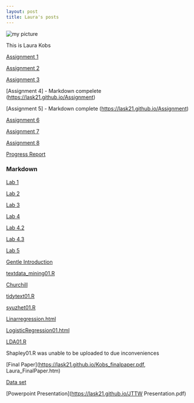 ```yaml
---
layout: post
title: Laura's posts
---
```


![my picture](IMG_0515.JPG)

This is Laura Kobs

[Assignment 1](https://lask21.github.io/Assignment1.htm)

[Assignment 2](https://lask21.github.io/Assignment2.htm)

[Assignment 3](https://lask21.github.io/Assignment3.htm)

[Assignment 4] - Markdown compelete (https://lask21.github.io/Assignment)

[Assignment 5] - Markdown complete (https://lask21.github.io/Assignment)

[Assignment 6](https://lask21.github.io/Assignment6.htm)

[Assignment 7](https://lask21.github.io/Assignment7.htm)

[Assignment 8](https://lask21.github.io/Assignment8.htm)

[Progress Report](https://lask21.github.io/kobs_proposal.pdf,%20laura_progressreport1(3).pdf)

### Markdown

[Lab 1](https://lask21.github.io/Lab01.html)

[Lab 2](https://lask21.github.io/Lab02.html)

[Lab 3](https://lask21.github.io/Lab03.html)

[Lab 4](https://lask21.github.io/Lab04.html)

[Lab 4.2](https://lask21.github.io/Lab04.2.html)

[Lab 4.3](https://lask21.github.io/Lab04.3.html)

[Lab 5](https://lask21.github.io/Lab05.html)

[Gentle Introduction](https://lask21.github.io/GentleInto.Rmd.html)

[textdata_mining01.R](https://lask21.github.io/textdatamining01.html)

[Churchill](https://lask21.github.io/Churchill.html) 

[tidytext01.R](https://lask21.github.io/Tidytext.html)

[syuzhet01.R](https://lask21.github.io/Syuzhet.html)

[Linarregression.html](https://lask21.github.io/Linarragression.html)

[LogisticRegression01.html](https://lask21.github.io/LogisiticRegression01.R.html)

[LDA01.R](https://lask21.github.io/LDA01.Rmd.html)

Shapley01.R was unable to be uploaded to due inconveniences

[Final Paper](https://lask21.github.io/Kobs_finalpaper.pdf, Laura_FinalPaper.htm)

[Data set](https://lask21.github.io/JTTW.htm)

[Powerpoint Presentation](https://lask21.github.io/JTTW Presentation.pdf)
